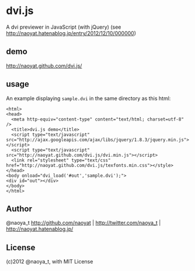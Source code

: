# dvi.js

A dvi previewer in JavaScript (with jQuery)
(see http://naoyat.hatenablog.jp/entry/2012/12/10/000000)

## demo

http://naoyat.github.com/dvi.js/

## usage

An example displaying `sample.dvi` in the same directory as this html:

```
<html>
<head>
  <meta http-equiv="content-type" content="text/html; charset=utf-8" />
  <title>dvi.js demo</title>
  <script type="text/javascript" src="http://ajax.googleapis.com/ajax/libs/jquery/1.8.3/jquery.min.js"></script>
  <script type="text/javascript" src="http://naoyat.github.com/dvi.js/dvi.min.js"></script>
  <link rel="stylesheet" type="text/css" href="http://naoyat.github.com/dvi.js/texfonts.min.css"></style>
</head>
<body onload="dvi_load('#out','sample.dvi');">
<div id="out"></div>
</body>
</html>
```

## Author

@naoya_t
http://github.com/naoyat | http://twitter.com/naoya_t | http://naoyat.hatenablog.jp/

## License

(c)2012 @naoya_t, with MIT License



